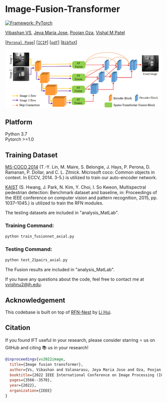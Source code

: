 # Image-Fusion-Transformer

[![Framework: PyTorch](https://img.shields.io/badge/Framework-PyTorch-orange.svg)](https://pytorch.org/) 

[Vibashan VS](https://vibashan.github.io/), [Jeya Maria Jose](http://jeya-maria-jose.github.io/research), [Poojan Oza](https://www.linkedin.com/in/poojan-oza-a7b68350/),  [Vishal M Patel](https://scholar.google.com/citations?user=AkEXTbIAAAAJ&hl=en)

[[`Peronal Page`](https://viudomain.github.io/)] [[`ICIP`](https://ieeexplore.ieee.org/abstract/document/9897280)] [[`pdf`](https://arxiv.org/pdf/2107.09011.pdf)] [[`BibTeX`](https://github.com/Vibashan/Image-Fusion-Transformer/blob/main/reference.bib)]

<p align="center">
  <img src="IFT.png" heigth="400" width="800"/>
</p>

## Platform
Python 3.7  
Pytorch >=1.0  


## Training Dataset

[MS-COCO 2014](http://images.cocodataset.org/zips/train2014.zip) (T.-Y. Lin, M. Maire, S. Belongie, J. Hays, P. Perona, D. Ramanan, P. Dollar, and C. L. Zitnick. Microsoft coco: Common objects in context. In ECCV, 2014. 3-5.) is utilized to train our auto-encoder network.

[KAIST](https://sites.google.com/view/multispectral/home) (S. Hwang, J. Park, N. Kim, Y. Choi, I. So Kweon, Multispectral pedestrian detection: Benchmark dataset and baseline, in: Proceedings of the IEEE conference on computer vision and pattern recognition, 2015, pp. 1037–1045.) is utilized to train the RFN modules.

The testing datasets are included in "analysis_MatLab".

### Training Command:

```bash 
python train_fusionnet_axial.py
```

### Testing Command:

```bash 
python test_21pairs_axial.py
```

The Fusion results are included in "analysis_MatLab".


If you have any questions about the code, feel free to contact me at vvishnu2@jh.edu.

## Acknowledgement
This codebase is built on top of [RFN-Nest](https://github.com/hli1221/imagefusion-rfn-nest) by [Li Hui](https://github.com/hli1221).

## Citation

If you found IFT useful in your research, please consider starring ⭐ us on GitHub and citing 📚 us in your research!

```bibtex
@inproceedings{vs2022image,
  title={Image fusion transformer},
  author={Vs, Vibashan and Valanarasu, Jeya Maria Jose and Oza, Poojan and Patel, Vishal M},
  booktitle={2022 IEEE International Conference on Image Processing (ICIP)},
  pages={3566--3570},
  year={2022},
  organization={IEEE}
}
```
